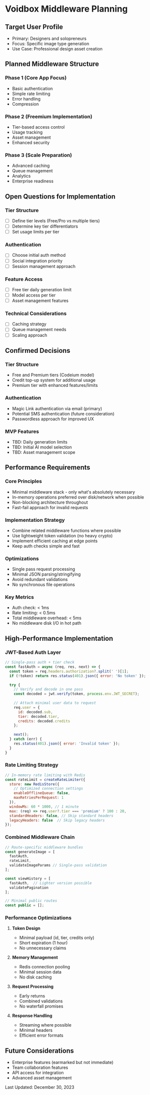 # Voidbox Middleware Planning

## Target User Profile
- Primary: Designers and solopreneurs
- Focus: Specific image type generation
- Use Case: Professional design asset creation

## Planned Middleware Structure

### Phase 1 (Core App Focus)
- Basic authentication
- Simple rate limiting
- Error handling
- Compression

### Phase 2 (Freemium Implementation)
- Tier-based access control
- Usage tracking
- Asset management
- Enhanced security

### Phase 3 (Scale Preparation)
- Advanced caching
- Queue management
- Analytics
- Enterprise readiness

## Open Questions for Implementation

### Tier Structure
- [ ] Define tier levels (Free/Pro vs multiple tiers)
- [ ] Determine key tier differentiators
- [ ] Set usage limits per tier

### Authentication
- [ ] Choose initial auth method
- [ ] Social integration priority
- [ ] Session management approach

### Feature Access
- [ ] Free tier daily generation limit
- [ ] Model access per tier
- [ ] Asset management features

### Technical Considerations
- [ ] Caching strategy
- [ ] Queue management needs
- [ ] Scaling approach

## Confirmed Decisions

### Tier Structure
- Free and Premium tiers (Codeium model)
- Credit top-up system for additional usage
- Premium tier with enhanced features/limits

### Authentication
- Magic Link authentication via email (primary)
- Potential SMS authentication (future consideration)
- Passwordless approach for improved UX

### MVP Features
- TBD: Daily generation limits
- TBD: Initial AI model selection
- TBD: Asset management scope

## Performance Requirements

### Core Principles
- Minimal middleware stack - only what's absolutely necessary
- In-memory operations preferred over disk/network when possible
- Non-blocking architecture throughout
- Fast-fail approach for invalid requests

### Implementation Strategy
- Combine related middleware functions where possible
- Use lightweight token validation (no heavy crypto)
- Implement efficient caching at edge points
- Keep auth checks simple and fast

### Optimizations
- Single pass request processing
- Minimal JSON parsing/stringifying
- Avoid redundant validations
- No synchronous file operations

### Key Metrics
- Auth check: < 1ms
- Rate limiting: < 0.5ms
- Total middleware overhead: < 5ms
- No middleware disk I/O in hot path

## High-Performance Implementation

### JWT-Based Auth Layer
```javascript
// Single-pass auth + tier check
const fastAuth = async (req, res, next) => {
  const token = req.headers.authorization?.split(' ')[1];
  if (!token) return res.status(401).json({ error: 'No token' });
  
  try {
    // Verify and decode in one pass
    const decoded = jwt.verify(token, process.env.JWT_SECRET);
    
    // Attach minimal user data to request
    req.user = {
      id: decoded.sub,
      tier: decoded.tier,
      credits: decoded.credits
    };
    
    next();
  } catch (err) {
    res.status(401).json({ error: 'Invalid token' });
  }
}
```

### Rate Limiting Strategy
```javascript
// In-memory rate limiting with Redis
const rateLimit = createRateLimiter({
  store: new RedisStore({
    // Optimized connection settings
    enableOfflineQueue: false,
    maxRetriesPerRequest: 1
  }),
  windowMs: 60 * 1000, // 1 minute
  max: (req) => req.user?.tier === 'premium' ? 100 : 20,
  standardHeaders: false, // Skip standard headers
  legacyHeaders: false  // Skip legacy headers
});
```

### Combined Middleware Chain
```javascript
// Route-specific middleware bundles
const generateImage = [
  fastAuth,
  rateLimit,
  validateImageParams // Single-pass validation
];

const viewHistory = [
  fastAuth,  // Lighter version possible
  validatePagination
];

// Minimal public routes
const public = [];
```

### Performance Optimizations
1. **Token Design**
   - Minimal payload (id, tier, credits only)
   - Short expiration (1 hour)
   - No unnecessary claims

2. **Memory Management**
   - Redis connection pooling
   - Minimal session data
   - No disk caching

3. **Request Processing**
   - Early returns
   - Combined validations
   - No waterfall promises

4. **Response Handling**
   - Streaming where possible
   - Minimal headers
   - Efficient error formats

## Future Considerations
- Enterprise features (earmarked but not immediate)
- Team collaboration features
- API access for integration
- Advanced asset management

Last Updated: December 30, 2023
